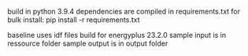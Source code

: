 build in python 3.9.4
dependencies are compiled in requirements.txt
for bulk install:
pip install -r requirements.txt


baseline uses idf files build for energyplus 23.2.0
sample input is in ressource folder
sample output is in output folder